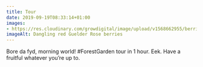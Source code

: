 ```yaml
---
title: Tour
date: 2019-09-19T08:33:14+01:00
images: 
- https://res.cloudinary.com/growdigital/image/upload/v1568662955/berries-366253A7.jpg
imageAlt: Dangling red Guelder Rose berries
---
```


Bore da fyd, morning world! #ForestGarden tour in 1 hour. Eek. Have a fruitful whatever you’re up to.
